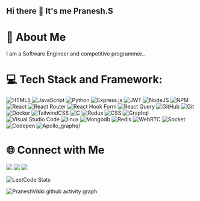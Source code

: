 ## Hi there 👋 It's me Pranesh.S

# 🚀 About Me
 I am a Software Engineer and competitive programmer..

# 💻 Tech Stack and Framework:

![HTML5](https://img.shields.io/badge/html5-%23E34F26.svg?style=flat&logo=html5&logoColor=white) ![JavaScript](https://img.shields.io/badge/javascript-%23323330.svg?style=flat&logo=javascript&logoColor=%23F7DF1E) ![Python](https://img.shields.io/badge/python-3670A0?style=flat&logo=python&logoColor=ffdd54) ![Express.js](https://img.shields.io/badge/express.js-%23404d59.svg?style=flat&logo=express&logoColor=%2361DAFB) ![JWT](https://img.shields.io/badge/JWT-black?style=flat&logo=JSON%20web%20tokens) ![NodeJS](https://img.shields.io/badge/node.js-6DA55F?style=flat&logo=node.js&logoColor=white) ![NPM](https://img.shields.io/badge/NPM-%23CB3837.svg?style=flat&logo=npm&logoColor=white) ![React](https://img.shields.io/badge/react-%2320232a.svg?style=flat&logo=react&logoColor=%2361DAFB) ![React Router](https://img.shields.io/badge/React_Router-CA4245?style=flat&logo=react-router&logoColor=white) ![React Hook Form](https://img.shields.io/badge/React%20Hook%20Form-%23EC5990.svg?style=flat&logo=reacthookform&logoColor=white) ![React Query](https://img.shields.io/badge/-React%20Query-FF4154?style=flat&logo=react%20query&logoColor=white) ![GitHub](https://img.shields.io/badge/github-%23121011.svg?style=flat&logo=github&logoColor=white) ![Git](https://img.shields.io/badge/git-%23F05033.svg?style=flat&logo=git&logoColor=white) ![Docker](https://img.shields.io/badge/docker-%230db7ed.svg?style=flat&logo=docker&logoColor=white) ![TailwindCSS](https://img.shields.io/badge/tailwindcss-%2338B2AC.svg?style=flat&logo=tailwind-css&logoColor=white) ![C](https://img.shields.io/badge/c-%2300599C.svg?style=flat&logo=c&logoColor=white) ![Redux](https://img.shields.io/badge/Redux-7F00FF?style=flat&logo=redux) ![CSS](https://img.shields.io/badge/CSS-blue?style=flat&logo=css) ![Graphql](https://img.shields.io/badge/Graphql-E75480?style=flat&logo=Graphql) ![Visual Studio Code](https://img.shields.io/badge/Visual%20Studio%20Code-blue?style=flat&logo=Visual%20studio%20code) ![linux](https://img.shields.io/badge/Linux-black?style=flat&logo=linux) ![Mongodb](https://img.shields.io/badge/Mongodb-white?logo=Mongodb&logoColor=dark%20green) ![Redis](https://img.shields.io/badge/Redis-%235B5859?logo=Redis) ![WebRTC](https://img.shields.io/badge/WebRTC-00008B?style=flat&logo=webrtc) ![Socket](https://img.shields.io/badge/Socket-black?style=flat&logo=socket.io) ![Codepen](https://img.shields.io/badge/Codepen-black?style=flat&logo=Codepen) ![Apollo_graphql](https://img.shields.io/badge/Apollo%20graphql%20-black?logo=Apollo%20graphql)


# 🌐 Connect with Me

[<img src="https://img.shields.io/badge/LinkedIn-0077B5?style=for-the-badge&logo=linkedin&logoColor=white" />](https://www.linkedin.com/in/pranesh-siva-a79926277/)  [<img src="https://aleen42.github.io/badges/src/reddit.svg" />](https://www.reddit.com/user/PraneshSiva6375/)  [<img src="https://img.shields.io/badge/-LeetCode-FFA116?style=for-the-badge&logo=LeetCode&logoColor=black" />](https://leetcode.com/u/S-Pranesh/)








![LeetCode Stats](https://leetcard.jacoblin.cool/S-Pranesh?theme=dark&font=Merriweather%20Sans&ext=heatmap)

![PraneshVikki github activity graph](https://github-readme-activity-graph.vercel.app/graph?username=PraneshVikki&bg_color=050505&color=fdf7fd&line=4c9e5a&point=d4d4d4&area=true&hide_border=true)


